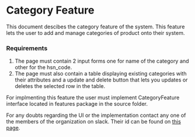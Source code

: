 # Category Feature

This document descibes the category feature of the system.
This feature lets the user to add and manage categories of product onto their system.

### Requirements 
1. The page must contain 2 input forms one for name of the category and other for the hsn_code.
2. The page must also contain a table displaying existing categories with their attributes and a update and delete button that lets you updates or deletes the selected row in the table.

For implmenting this feature the user must implement CategoryFeature interface located in features package in the source folder.

For any doubts regarding the UI or the implementation contact any one of the members of the organization on slack.
Their id can be found on [this page](../MEMBERS.md).
